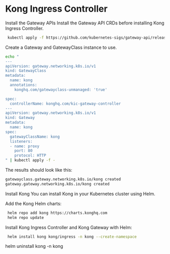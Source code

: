 # Kong Ingress Controller

Install the Gateway APIs
Install the Gateway API CRDs before installing Kong Ingress Controller.

```bash
 kubectl apply -f https://github.com/kubernetes-sigs/gateway-api/releases/download/v1.0.0/standard-install.yaml
```

Create a Gateway and GatewayClass instance to use.

```bash
echo "
---
apiVersion: gateway.networking.k8s.io/v1
kind: GatewayClass
metadata:
  name: kong
  annotations:
    konghq.com/gatewayclass-unmanaged: 'true'

spec:
  controllerName: konghq.com/kic-gateway-controller
---
apiVersion: gateway.networking.k8s.io/v1
kind: Gateway
metadata:
  name: kong
spec:
  gatewayClassName: kong
  listeners:
  - name: proxy
    port: 80
    protocol: HTTP
" | kubectl apply -f -
```

The results should look like this:

```bash
gatewayclass.gateway.networking.k8s.io/kong created
gateway.gateway.networking.k8s.io/kong created
```

Install Kong
You can install Kong in your Kubernetes cluster using Helm.

Add the Kong Helm charts:

```bash
 helm repo add kong https://charts.konghq.com
 helm repo update
 ```

Install Kong Ingress Controller and Kong Gateway with Helm:

```bash
 helm install kong kong/ingress -n kong --create-namespace 
 ```

helm uninstall kong -n kong
```